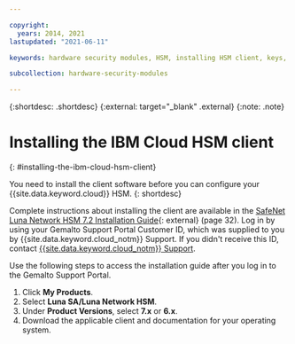 ```yaml
---

copyright:
  years: 2014, 2021
lastupdated: "2021-06-11"

keywords: hardware security modules, HSM, installing HSM client, keys, installing hardware security modules

subcollection: hardware-security-modules

---
```


{:shortdesc: .shortdesc}
{:external: target="_blank" .external}
{:note: .note}

# Installing the IBM Cloud HSM client
{: #installing-the-ibm-cloud-hsm-client}

You need to install the client software before you can configure your {{site.data.keyword.cloud}} HSM.
{: shortdesc}

Complete instructions about installing the client are available in the [SafeNet Luna Network HSM 7.2 Installation Guide](https://supportportal.gemalto.com/csm?id=kb_article_view&sys_kb_id=19a81c8bdb9a1fc8d298728dae96197d&sysparm_article=KB0017573){: external} (page 32). Log in by using your Gemalto Support Portal Customer ID, which was supplied to you by {{site.data.keyword.cloud_notm}} Support. If you didn't receive this ID, contact [{{site.data.keyword.cloud_notm}} Support](/docs/get-support?topic=get-support-using-avatar).

Use the following steps to access the installation guide after you log in to the Gemalto Support Portal.

1. Click **My Products**.
2. Select **Luna SA/Luna Network HSM**.
3. Under **Product Versions**, select **7.x** or **6.x**. 
4. Download the applicable client and documentation for your operating system.
